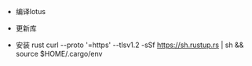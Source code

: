 - 编译lotus

- 更新库

- 安装 rust curl --proto '=https' --tlsv1.2 -sSf https://sh.rustup.rs | sh && source $HOME/.cargo/env
